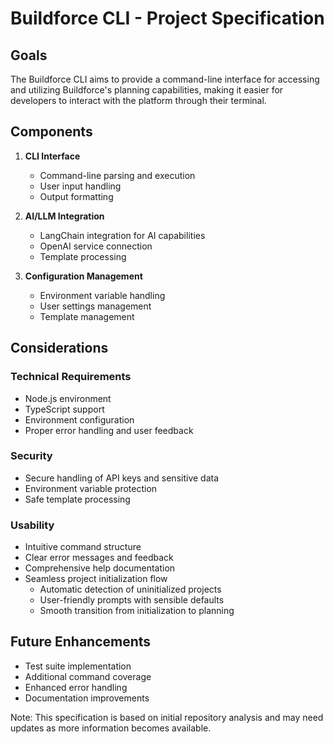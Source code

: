 # Buildforce CLI - Project Specification

## Goals

The Buildforce CLI aims to provide a command-line interface for accessing and utilizing Buildforce's planning capabilities, making it easier for developers to interact with the platform through their terminal.

## Components

1. **CLI Interface**

   - Command-line parsing and execution
   - User input handling
   - Output formatting

2. **AI/LLM Integration**

   - LangChain integration for AI capabilities
   - OpenAI service connection
   - Template processing

3. **Configuration Management**
   - Environment variable handling
   - User settings management
   - Template management

## Considerations

### Technical Requirements

- Node.js environment
- TypeScript support
- Environment configuration
- Proper error handling and user feedback

### Security

- Secure handling of API keys and sensitive data
- Environment variable protection
- Safe template processing

### Usability

- Intuitive command structure
- Clear error messages and feedback
- Comprehensive help documentation
- Seamless project initialization flow
  - Automatic detection of uninitialized projects
  - User-friendly prompts with sensible defaults
  - Smooth transition from initialization to planning

## Future Enhancements

- Test suite implementation
- Additional command coverage
- Enhanced error handling
- Documentation improvements

Note: This specification is based on initial repository analysis and may need updates as more information becomes available.
